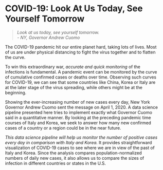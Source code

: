 # COVID-19: Look At Us Today, See Yourself Tomorrow

>*Look at us today, see yourself tomorrow.*  
>*- NY, Governor Andrew Cuomo*

The COVID-19 pandemic hit our entire planet hard, taking lots of lives. Most of us are under physical distancing to fight the virus together and to flatten the curve. 

To win this extraordinary war, *accurate and quick monitoring* of the infections is fundamental. A pandemic event can be monitored by the curve of cumulative confirmed cases or deaths over time. Observing such curves for COVID-19, we can see that some countries like China, Korea or Italy are at the later stage of the virus spreading, while others might be at the beginning.

Showing the ever-increasing number of new cases every day, New York Governor Andrew Cuomo sent the message on April 1, 2020. A data science pipeline presented here tries to implement exactly what Governor Cuomo said in a quantitative manner. By looking at the preceding pandemic time courses of Italy and Korea, we seek to answer how many new confirmed cases of a country or a region could be in the near future. 

*This data science pipeline will help us monitor the number of positive cases every day in comparison with Italy and Korea.* It provides straightforward visualization of COVID-19 cases to see where we are in view of the past of Italy and Korea. Since the analysis compares population-normalized numbers of daily new cases, it also allows us to compare the sizes of infection in different countries or states in the U.S. 
